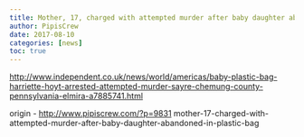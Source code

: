 ```yaml
---
title: Mother, 17, charged with attempted murder after baby daughter abandoned in plastic bag
author: PipisCrew
date: 2017-08-10
categories: [news]
toc: true
---
```


http://www.independent.co.uk/news/world/americas/baby-plastic-bag-harriette-hoyt-arrested-attempted-murder-sayre-chemung-county-pennsylvania-elmira-a7885741.html

origin - http://www.pipiscrew.com/?p=9831 mother-17-charged-with-attempted-murder-after-baby-daughter-abandoned-in-plastic-bag